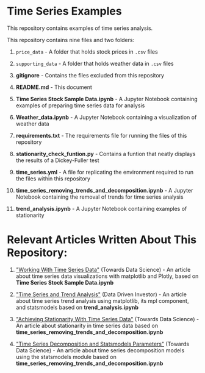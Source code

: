 # Time Series Examples
This repository contains examples of time series analysis.

This repository contains nine files and two folders:

  1) `price_data` - A folder that holds stock prices in `.csv` files
  
  2) `supporting_data` - A folder that holds weather data in `.csv` files

  3) **gitignore** - Contains the files excluded from this repository

  4) **README.md** - This document

  5) **Time Series Stock Sample Data.ipynb** - A Jupyter Notebook containing examples of preparing time series data for analysis
  
  6) **Weather_data.ipynb** - A Jupyter Notebook containing a visualization of weather data
  
  7) **requirements.txt** - The requirements file for running the files of this repository
  
  8) **stationarity_check_funtion.py** - Contains a funtion that neatly displays the results of a Dickey-Fuller test
  
  9) **time_series.yml** - A file for replicating the environment required to run the files within this repository
  
  10) **time_series_removing_trends_and_decomposition.ipynb** - A Jupyter Notebook containing the removal of trends for time series analysis
  
  11) **trend_analysis.ipynb** - A Jupyter Notebook containing examples of stationarity
  
  
 # Relevant Articles Written About This Repository:
 
 1) ["Working With Time Series Data"](https://towardsdatascience.com/working-with-time-series-data-a8872ebcac3) (Towards Data Science) - An article about time series data visualizations with matplotlib and Plotly, based on **Time Series Stock Sample Data.ipynb**
 
 2) ["Time Series and Trend Analysis"](https://medium.com/datadriveninvestor/time-series-and-trend-analysis-6a4f255f3d6e) (Data Driven Investor) - An article about time series trend analysis using matplotlib, its mpl component, and statsmodels based on **trend_analysis.ipynb**
 
 3) ["Achieving Stationarity With Time Series Data"](https://towardsdatascience.com/achieving-stationarity-with-time-series-data-abd59fd8d5a0) (Towards Data Science) - An article about stationarity in time series data based on **time_series_removing_trends_and_decomposition.ipynb**
 
4) ["Time Series Decomposition and Statsmodels Parameters"](https://medium.com/@amitrani/time-series-decomposition-and-statsmodels-parameters-69e54d035453) (Towards Data Science) - An article about time series decomposition models using the statsmodels module based on **time_series_removing_trends_and_decomposition.ipynb**
